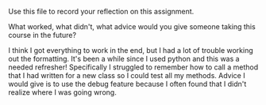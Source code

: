 Use this file to record your reflection on this assignment. 

What worked, what didn't, what advice would you give someone taking this course in the future?

I think I got everything to work in the end, but I had a lot of trouble working out the formatting. It's been a while since I used python and this was a needed refresher! Specifically I struggled to remember how to call a method that I had written for a new class so I could test all my methods. Advice I would give is to use the debug feature because I often found that I didn't realize where I was going wrong. 